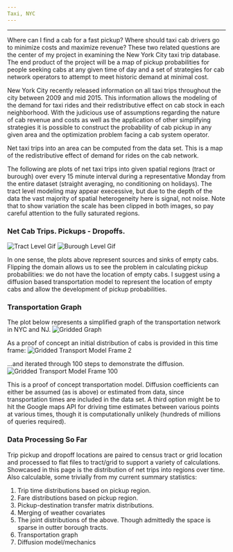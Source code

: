 ```yaml
---
Taxi, NYC
---
```

***
Where can I find a cab for a fast pickup? Where should taxi cab drivers go to minimize costs and maximize revenue? These two related questions are the center of my project in examining the New York City taxi trip database. The end product of the project will be a map of pickup probabilities for people seeking cabs at any given time of day and a set of strategies for cab network operators to attempt to meet historic demand at minimal cost.

New York City recently released information on all taxi trips throughout the city between 2009 and mid 2015. This information allows the modeling of the demand for taxi rides and their redistributive effect on cab stock in each neighborhood. With the judicious use of assumptions regarding the nature of cab revenue and costs as well as the application of other simplifying strategies it is possible to construct the probability of cab pickup in any given area and the optimization problem facing a cab system operator. 

Net taxi trips into an area can be computed from the data set. This is a map of the redistributive effect of demand for rides on the cab network. 

The following are plots of net taxi trips into given spatial regions (tract or burough) over every 15 minute interval during a representative Monday from the entire dataset (straight averaging, no conditioning on holidays). The tract level modeling may appear execessive, but due to the depth of the data the vast majority of spatial heterogeneity here is signal, not noise. Note that to show variation the scale has been clipped in both images, so pay careful attention to the fully saturated regions.

### Net Cab Trips. Pickups - Dropoffs.

![Tract Level Gif](http://i.imgur.com/gzMAhgY.gif) ![Burough Level Gif](https://i.imgur.com/vfKduED.gif)

In one sense, the plots above represent sources and sinks of empty cabs. Flipping the domain allows us to see the problem in calculating pickup probabilities: we do not have the location of empty cabs. I suggest using a diffusion based transportation model to represent the location of empty cabs and allow the development of pickup probabilities.

### Transportation Graph
The plot below represents a simplified graph of the transportation network in NYC and NJ.
![Gridded Graph](http://i.imgur.com/zbXDdPN.png)

As a proof of concept an initial distribution of cabs is provided in this time frame:
![Gridded Transport Model Frame 2](https://i.imgur.com/1fZD0N3.png)

...and iterated through 100 steps to demonstrate the diffusion.
![Gridded Transport Model Frame 100](https://i.imgur.com/jVy2ZCp.png)

This is a proof of concept transportation model. Diffusion coefficients can either be assumed (as is above) or estimated from data, since transportation times are included in the data set. A third option might be to hit the Google maps API for driving time estimates between various points at various times, though it is computationally unlikely (hundreds of millions of queries required).

### Data Processing So Far

Trip pickup and dropoff locations are paired to census tract or grid location and processed to flat files to tract/grid to support a variety of calculations. Showcased in this page is the distribution of net trips into regions over time. Also calculable, some trivially from my current summary statistics:
1. Trip time distributions based on pickup region.
2. Fare distributions based on pickup region.
3. Pickup-destination transfer matrix distributions.
4. Merging of weather covariates
5. The joint distributions of the above. Though admittedly the space is sparse in outter borough tracts.
6. Transportation graph
7. Diffusion model/mechanics

